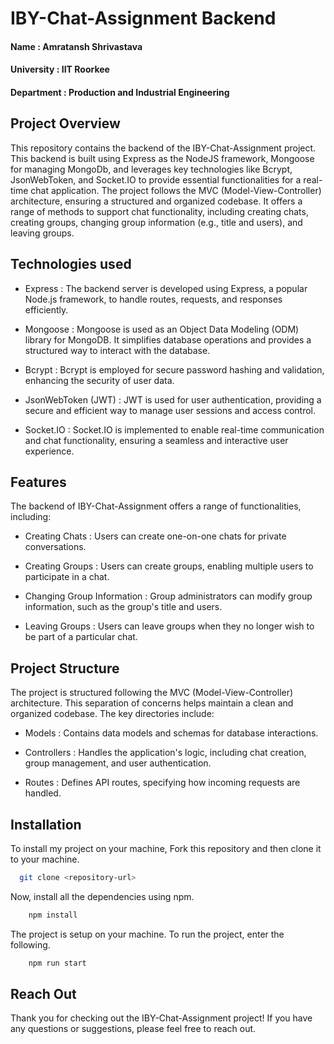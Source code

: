 
#  IBY-Chat-Assignment Backend

#### Name : Amratansh Shrivastava
#### University : IIT Roorkee
#### Department : Production and Industrial Engineering



##  Project Overview

This repository contains the backend of the IBY-Chat-Assignment project. This backend is built using Express as the NodeJS framework, Mongoose for managing MongoDb, and leverages key technologies like Bcrypt, JsonWebToken, and Socket.IO to provide essential functionalities for a real-time chat application. The project follows the MVC (Model-View-Controller) architecture, ensuring a structured and organized codebase. It offers a range of methods to support chat functionality, including creating chats, creating groups, changing group information (e.g., title and users), and leaving groups.




## Technologies used
- Express : The backend server is developed using Express, a popular Node.js framework, to handle routes, requests, and responses efficiently.

- Mongoose : Mongoose is used as an Object Data Modeling (ODM) library for MongoDB. It simplifies database operations and provides a structured way to interact with the database.

- Bcrypt : Bcrypt is employed for secure password hashing and validation, enhancing the security of user data.

- JsonWebToken (JWT) : JWT is used for user authentication, providing a secure and efficient way to manage user sessions and access control.

- Socket.IO : Socket.IO is implemented to enable real-time communication and chat functionality, ensuring a seamless and interactive user experience.


## Features

The backend of IBY-Chat-Assignment offers a range of functionalities, including:

- Creating Chats : Users can create one-on-one chats for private conversations.

- Creating Groups : Users can create groups, enabling multiple users to participate in a chat.

- Changing Group Information : Group administrators can modify group information, such as the group's title and users.

- Leaving Groups : Users can leave groups when they no longer wish to be part of a particular chat.

## Project Structure

The project is structured following the MVC (Model-View-Controller) architecture. This separation of concerns helps maintain a clean and organized codebase. The key directories include:

- Models : Contains data models and schemas for database interactions.

- Controllers : Handles the application's logic, including chat creation, group management, and user authentication.

- Routes : Defines API routes, specifying how incoming requests are handled.

## Installation

To install my project on your machine, Fork this repository and then clone it to your machine.

```bash
  git clone <repository-url>
```

Now, install all the dependencies using npm.
```bash
    npm install
```

The project is setup on your machine. To run the project, enter the following.
```bash
    npm run start
```

## Reach Out

Thank you for checking out the IBY-Chat-Assignment project! If you have any questions or suggestions, please feel free to reach out.
